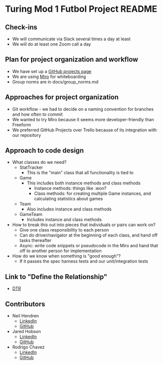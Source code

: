 # Turing Mod 1 Futbol Project README

## Check-ins
- We will communicate via Slack several times a day at least
- We will do at least one Zoom call a day

## Plan for project organization and workflow
- We have set up a [GitHub projects page](https://github.com/users/NeilTheSeal/projects/2)
- We are using [Miro](https://miro.com/app/board/uXjVNoUgUOE=/?share_link_id=491775417603) for whiteboarding
- Group norms are in docs/group_norms.md

## Approaches for project organization
- Git workflow - we had to decide on a naming convention for branches and how often to commit
- We wanted to try Miro because it seems more developer-friendly than Freeform
- We preferred GitHub Projects over Trello because of its integration with our repository

## Approach to code design
- What classes do we need?
  - StatTracker
    - This is the "main" class that all functionality is tied to
  - Game
    - This includes both instance methods and class methods
      - Instance methods: things like .won?
      - Class methods: for creating multiple Game instances, and calculating statistics about games
  - Team
    - Also includes instance and class methods
  - GameTeam
    - Includes instance and class methods
- How to break this out into pieces that individuals or pairs can work on?
  - Give one class responsibility to each person
  - Can do driver/navigator at the beginning of each class, and hand off tasks thereafter
  - Async: write code snippets or pseudocode in the Miro and hand that off to another person for implementation
- How do we know when something is "good enough"?
  - If it passes the spec harness tests and our unit/integration tests

## Link to "Define the Relationship"
- [DTR](https://docs.google.com/document/d/1lpanxrDJjw6f3paF7eL6Kqx28IkDTppuKmc_9heUfBc/edit)

## Contributors
- Neil Hendren
  - [LinkedIn](https://www.linkedin.com/in/neilhendren/)
  - [GitHub](https://github.com/NeiltheSeal)
- Jared Hobson
  - [LinkedIn](https://www.linkedin.com/in/jared-hobson-639817241/)
  - [GitHub](https://github.com/JaredMHobson)
- Rodrigo Chavez
  - [LinkedIn](https://www.linkedin.com/in/rodrigo-chavez-1b93a52b1/)
  - [GitHub](https://github.com/RodrigoACG/)
